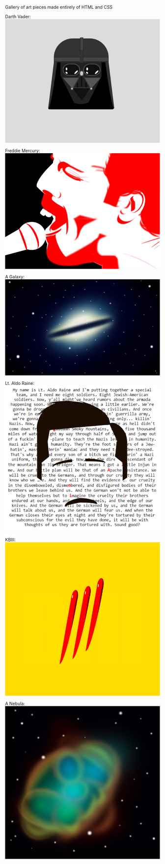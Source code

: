 Gallery of art pieces made entirely of HTML and CSS

Darth Vader:
<img src='Images/darth.png'/>

Freddie Mercury:
<img src='Images/freddie.png'/>

A Galaxy:
<img src='Images/galaxy.png'/>

Lt. Aldo Raine:
<img src='Images/gorlami.png'/>

KBIII:
<img src='Images/kbiii.png'/>

A Nebula:
<img src='Images/nebula.png'/>
